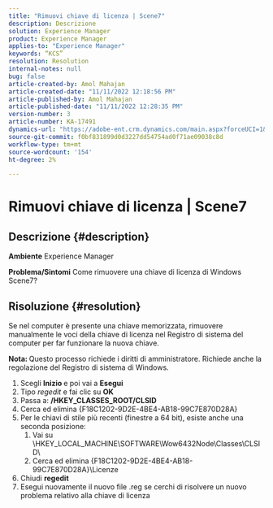 ```yaml
---
title: "Rimuovi chiave di licenza | Scene7"
description: Descrizione
solution: Experience Manager
product: Experience Manager
applies-to: "Experience Manager"
keywords: “KCS”
resolution: Resolution
internal-notes: null
bug: false
article-created-by: Amol Mahajan
article-created-date: "11/11/2022 12:18:56 PM"
article-published-by: Amol Mahajan
article-published-date: "11/11/2022 12:28:35 PM"
version-number: 3
article-number: KA-17491
dynamics-url: "https://adobe-ent.crm.dynamics.com/main.aspx?forceUCI=1&pagetype=entityrecord&etn=knowledgearticle&id=f740c200-bb61-ed11-9562-6045bd0067ea"
source-git-commit: f0bf831899d0d3227dd54754ad0f71ae09038c8d
workflow-type: tm+mt
source-wordcount: '154'
ht-degree: 2%

---
```


# Rimuovi chiave di licenza | Scene7

## Descrizione {#description}

<b>Ambiente</b>
Experience Manager


<b>Problema/Sintomi</b>
Come rimuovere una chiave di licenza di Windows Scene7?


## Risoluzione {#resolution}


Se nel computer è presente una chiave memorizzata, rimuovere manualmente le voci della chiave di licenza nel Registro di sistema del computer per far funzionare la nuova chiave.

<b>Nota: </b>Questo processo richiede i diritti di amministratore. Richiede anche la regolazione del Registro di sistema di Windows.

1. Scegli <b>Inizio </b>e poi vai a <b>Esegui</b>
2. Tipo *regedit* e fai clic su <b>OK</b>
3. Passa a: <b>/HKEY_CLASSES_ROOT/CLSID</b>
4. Cerca ed elimina {F18C1202-9D2E-4BE4-AB18-99C7E870D28A}
5. Per le chiavi di stile più recenti (finestre a 64 bit), esiste anche una seconda posizione:
   1. Vai su \HKEY_LOCAL_MACHINE\SOFTWARE\Wow6432Node\Classes\CLSID\
   2. Cerca ed elimina {F18C1202-9D2E-4BE4-AB18-99C7E870D28A}\Licenze
6. Chiudi <b>regedit</b>
7. Esegui nuovamente il nuovo file .reg se cerchi di risolvere un nuovo problema relativo alla chiave di licenza

